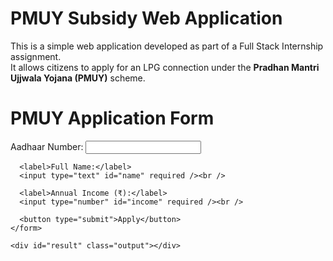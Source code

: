 # PMUY Subsidy Web Application

This is a simple web application developed as part of a Full Stack Internship assignment.  
It allows citizens to apply for an LPG connection under the **Pradhan Mantri Ujjwala Yojana (PMUY)** scheme.

<!DOCTYPE html>
<html>
<head>
  <title>PMUY Application</title>
  <link rel="stylesheet" href="styles.css" />
</head>
<body>
  <div class="container">
    <h1>PMUY Application Form</h1>
    <form id="appForm">
      <label>Aadhaar Number:</label>
      <input type="text" id="aadhaar" required /><br />

      <label>Full Name:</label>
      <input type="text" id="name" required /><br />

      <label>Annual Income (₹):</label>
      <input type="number" id="income" required /><br />

      <button type="submit">Apply</button>
    </form>

    <div id="result" class="output"></div>
  </div>

  <script>
    const form = document.getElementById("appForm");
    const result = document.getElementById("result");

    form.addEventListener("submit", function (e) {
      e.preventDefault();
      const aadhaar = document.getElementById("aadhaar").value.trim();
      const income = parseInt(document.getElementById("income").value.trim());

      let subsidy = 0;
      let message = "";

      if (!aadhaar || isNaN(income)) {
        result.innerHTML = "Please fill all details.";
        return;
      }

      if (income > 100000) {
        message = "❌ You are not eligible (Income > 1 Lakh)";
      } else {
        if (income === 0) subsidy = 50;
        else if (income <= 25000) subsidy = 40;
        else if (income <= 50000) subsidy = 30;
        else if (income <= 75000) subsidy = 20;
        else subsidy = 10;

        message = `✅ Application submitted!<br>
        Subsidy Eligible: <b>${subsidy}%</b><br>
        Expected Connection Date: <b>Within 7 days</b><br>
        Officer: <b>Ravi Kumar, District Officer</b>`;
      }

      result.innerHTML = message;
    });
  </script>
</body>
</html>


